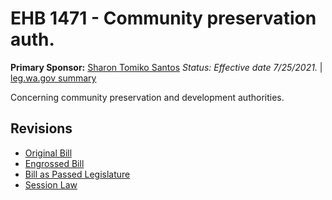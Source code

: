 # EHB 1471 - Community preservation auth.
**Primary Sponsor:** [Sharon Tomiko Santos](/person/leg/sharontomiko.santos.md)
*Status: Effective date 7/25/2021.* | [leg.wa.gov summary](https://app.leg.wa.gov/billsummary?BillNumber=1471&Year=2021)

Concerning community preservation and development authorities.

## Revisions
* [Original Bill](1/)
* [Engrossed Bill](1/)
* [Bill as Passed Legislature](1/)
* [Session Law](1/)